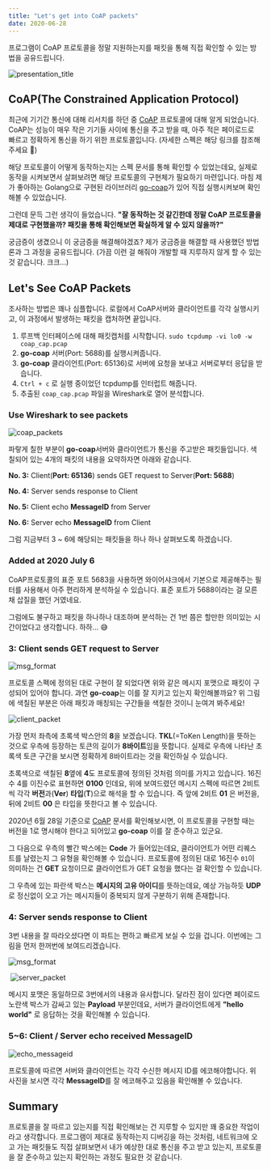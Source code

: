 ```yaml
---
title: "Let's get into CoAP packets"
date: 2020-06-28
---
```


프로그램이 CoAP 프로토콜을 정말 지원하는지를 패킷을 통해 직접 확인할 수 있는 방법을 공유드립니다.

![presentation_title](/images/2020-06-28-get-into-coap-packet/0.png)

## CoAP(The Constrained Application Protocol)

최근에 기기간 통신에 대해 리서치를 하던 중 [CoAP](https://tools.ietf.org/html/rfc7252) 프로토콜에 대해 알게 되었습니다. CoAP는 성능이 매우 작은 기기들 사이에 통신을 주고 받을 때, 아주 적은 페이로드로 빠르고 정확하게 통신을 하기 위한 프로토콜입니다. (자세한 스펙은 해당 링크를 참조해주세요 :slightly_smiling_face:)

해당 프로토콜이 어떻게 동작하는지는 스펙 문서를 통해 확인할 수 있었는데요, 실제로 동작을 시켜보면서 살펴보려면 해당 프로토콜의 구현체가 필요하기 마련입니다. 마침 제가 좋아하는 Golang으로 구현된 라이브러리 [go-coap](https://github.com/go-ocf/go-coap)가 있어 직접 실행시켜보며 확인해볼 수 있었습니다.

그런데 문득 그런 생각이 들었습니다. **"잘 동작하는 것 같긴한데 정말 CoAP 프로토콜을 제대로 구현했을까? 패킷을 통해 확인해보면 확실하게 알 수 있지 않을까?"**

궁금증이 생겼으니 이 궁금증을 해결해야겠죠? 제가 궁금증을 해결할 때 사용했던 방법론과 그 과정을 공유드립니다. (가끔 이런 걸 해줘야 개발할 때 지루하지 않게 할 수 있는 것 같습니다. 크크...)

## Let's See CoAP Packets

조사하는 방법은 꽤나 심플합니다. 로컬에서 CoAP서버와 클라이언트를 각각 실행시키고, 이 과정에서 발생하는 패킷을 캡처하면 끝입니다.

1. 루프백 인터페이스에 대해 패킷캡처를 시작합니다. `sudo tcpdump -vi lo0 -w coap_cap.pcap`
2. **go-coap** 서버(Port: 5688)를 실행시켜줍니다.
3. **go-coap** 클라이언트(Port: 65136)로 서버에 요청을 보내고 서버로부터 응답을 받습니다.
4. `Ctrl + c` 로 실행 중이었던 tcpdump를 인터럽트 해줍니다.
5. 추출된 `coap_cap.pcap` 파일을 Wireshark로 열어 분석합니다.

### Use Wireshark to see packets

![coap_packets](/images/2020-06-28-get-into-coap-packet/1.png)

파랗게 칠한 부분이 **go-coap**서버와 클라이언트가 통신을 주고받은 패킷들입니다. 색칠되어 있는 4개의 패킷의 내용을 요약하자면 아래와 같습니다.

**No. 3:** Client(**Port: 65136**) sends GET request to Server(**Port: 5688**)

**No. 4:** Server sends response to Client

**No. 5:** Client echo **MessageID** from Server

**No. 6:** Server echo **MessageID** from Client

그럼 지금부터 3 ~ 6에 해당되는 패킷들을 하나 하나 살펴보도록 하겠습니다.

### Added at 2020 July 6

CoAP프로토콜의 표준 포트 5683을 사용하면 와이어샤크에서 기본으로 제공해주는 필터를 사용해서 아주 편리하게 분석하실 수 있습니다. 표준 포트가 5688이라는 걸 모른 채 삽질을 했던 거였네요.

그럼에도 불구하고 패킷을 하나하나 대조하며 분석하는 건 1번 쯤은 할만한 의미있는 시간이었다고 생각합니다. 하하… :sweat_smile:

### 3: Client sends GET request to Server

![msg_format](/images/2020-06-28-get-into-coap-packet/2.png)

프로토콜 스펙에 정의된 대로 구현이 잘 되었다면 위와 같은 메시지 포맷으로 패킷이 구성되어 있어야 합니다. 과연 **go-coap**는 이를 잘 지키고 있는지 확인해볼까요? 위 그림에 색칠된 부분은 아래 패킷과 매칭되는 구간들을 색칠한 것이니 눈여겨 봐주세요!

![client_packet](/images/2020-06-28-get-into-coap-packet/3.png)

가장 먼저 좌측에 초록색 박스안의 **8**을 보겠습니다. **TKL**(=ToKen Length)을 뜻하는 것으로 우측에 등장하는 토큰의 길이가 **8바이트**임을 뜻합니다. 실제로 우측에 나타난 초록색 토큰 구간을 보시면 정확하게 8바이트라는 것을 확인하실 수 있습니다.

초록색으로 색칠된 **8**옆에 **4**도 프로토콜에 정의된 것처럼 의미를 가지고 있습니다. 16진수 4를 이진수로 표현하면 **0100** 인데요, 위에 보여드렸던 메시지 스펙에 따르면 2비트씩 각각 **버전**과(**Ver**) **타입**(**T**)으로 해석을  할 수 있습니다. 즉 앞에 2비트 **01** 은 버전을, 뒤에 2비트 **00** 은 타입을 뜻한다고 볼 수 있습니다.

2020년 6월 28일 기준으로 [CoAP](https://tools.ietf.org/html/rfc7252) 문서를 확인해보시면, 이 프로토콜을 구현할 때는 버전을 1로 명시해야 한다고 되어있고 **go-coap** 이를 잘 준수하고 있군요.

그 다음으로 우측의 빨간 박스에는 **Code** 가 들어있는데요, 클라이언트가 어떤 리퀘스트를 날렸는지 그 유형을 확인해볼 수 있습니다. 프로토콜에 정의된 대로 16진수 `01`이 의미하는 건 **GET** 요청이므로 클라이언트가 GET 요청을 했다는 걸 확인할 수 있습니다.

그 우측에 있는 파란색 박스는 **메시지의 고유 아이디**를 뜻하는데요, 예상 가능하듯 **UDP**로 정신없이 오고 가는 메시지들이 중복되지 않게 구분하기 위해 존재합니다.

### 4: Server sends response to Client

3번 내용을 잘 따라오셨다면 이 파트는 편하고 빠르게 보실 수 있을 겁니다. 이번에는 그림을 먼저 한꺼번에 보여드리겠습니다.

![msg_format](/images/2020-06-28-get-into-coap-packet/4.png)

 ![server_packet](/images/2020-06-28-get-into-coap-packet/5.png)

메시지 포맷은 동일하므로 3번에서의 내용과 유사합니다. 달라진 점이 있다면 페이로드 노란색 박스가 감싸고 있는 **Payload** 부분인데요, 서버가 클라이언트에게 **"hello world"** 로 응답하는 것을 확인해볼 수 있습니다.

### 5~6: Client / Server echo received MessageID 

 ![echo_messageid](/images/2020-06-28-get-into-coap-packet/6.png)

프로토콜에 따르면 서버와 클라이언트는 각각 수신한 메시지 ID를 에코해야합니다. 위 사진을 보시면 각각 **MessageID**를 잘 에코해주고 있음을 확인해볼 수 있습니다.

## Summary

프로토콜을 잘 따르고 있는지를 직접 확인해보는 건 지루할 수 있지만 꽤 중요한 작업이라고 생각합니다. 프로그램이 제대로 동작하는지 디버깅을 하는 것처럼, 네트워크에 오고 가는 패킷들도 직접 살펴보면서 내가 예상한 대로 통신을 주고 받고 있는지, 프로토콜을 잘 준수하고 있는지 확인하는 과정도 필요한 것 같습니다.
